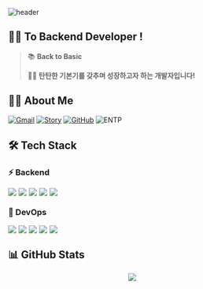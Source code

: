 <!-- Header -->

<!-- Twinkling effect -->
![header](https://capsule-render.vercel.app/api?type=waving&color=0:000000,50:000080,100:000000&height=200&text=Hi,%20I'm%20Soo%20%F0%9F%92%BB&fontSize=40&fontColor=ffffff&animation=twinkling&fontAlignY=38&descAlignY=51&titleBlink=1000)


<!-- Introduction -->
## 🏃‍♂️ To Backend Developer !
> 📚 **Back to Basic**
> 
> 👨‍💻 **탄탄한 기본기를 갖추며 성장하고자 하는 개발자입니다!**

## 🙋‍♂️ About Me
[![Gmail](https://img.shields.io/badge/Gmail-ffffff?style=for-the-badge&logo=gmail&logoColor=EA4335)](mailto:rlagustn9797@gmail.com)
[![Story](https://img.shields.io/badge/story-E34F26?style=for-the-badge&logo=tistory&logoColor=white)](https://soo-develop.tistory.com/)
[![GitHub](https://img.shields.io/badge/GitHub-181717?style=for-the-badge&logo=github&logoColor=white)](https://github.com/Soo186)
![ENTP](https://img.shields.io/badge/ENTP-navy?style=for-the-badge)

## 🛠 Tech Stack

### ⚡ Backend
<div style="display: flex; gap: 5px;">
  <img src="https://img.shields.io/badge/Java-5382a1?style=for-the-badge&logo=java&logoColor=white">
  <img src="https://img.shields.io/badge/Spring_Boot-6DB33F?style=for-the-badge&logo=spring-boot&logoColor=white">
  <img src="https://img.shields.io/badge/JPA-37474f?style=for-the-badge&logo=Hibernate&logoColor=white">
  <img src="https://img.shields.io/badge/QueryDsl-054c7d?style=for-the-badge&logo=database&logoColor=white">
  <img src="https://img.shields.io/badge/MySQL-2c5282?style=for-the-badge&logo=mysql&logoColor=white">
</div>

### 🚀 DevOps
<div style="display: flex; gap: 5px;">
  <img src="https://img.shields.io/badge/CI/CD-2d3748?style=for-the-badge&logo=circleci&logoColor=white">
  <img src="https://img.shields.io/badge/Docker-1467b3?style=for-the-badge&logo=docker&logoColor=white">
  <img src="https://img.shields.io/badge/AWS-151e29?style=for-the-badge&logo=amazon-aws&logoColor=white">
  <img src="https://img.shields.io/badge/GitHub_Actions-1366d6?style=for-the-badge&logo=github-actions&logoColor=white">
  <img src="https://img.shields.io/badge/GCP-4285F4?style=for-the-badge&logo=google-cloud&logoColor=white">
</div>

## 📊 GitHub Stats
<div align="center">
  <img src="https://github-readme-stats.vercel.app/api?username=Soo186&show_icons=true&theme=tokyonight" />
</div>
